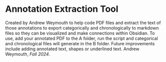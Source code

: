 # Annotation Extraction Tool 
Created by Andrew Weymouth to help code PDF files and extract the text of those annotations to export categorically and chronologically to markdown files so they can be visualized and make connections within Obsidian. To use, add your annotated PDF to the A folder, run the script and categorical and chronological files will generate in the B folder. Future improvements include adding annotated text, shapes or underlined text. Andrew Weymouth, *Fall 2024*.